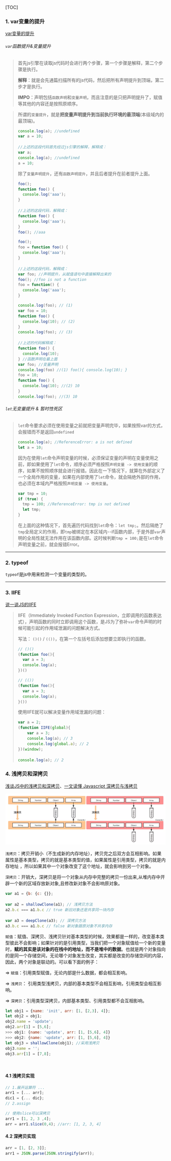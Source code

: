 [TOC]



### 1. var变量的提升

[var变量的提升](https://www.cnblogs.com/shmilynanmei/p/9151769.html)

###### `var`函数提升&变量提升

> 首先js引擎在读取js代码时会进行两个步骤，第一个步骤是解释，第二个步骤是执行。
>
> **解释**：就是会先通篇扫描所有的js代码，然后把所有声明提升到顶端，第二步才是执行。
>
> **IMPO**：声明包括`函数声明`和`变量声明`，而且注意的是只把声明提升了，赋值等其他的内容还是按照原顺序。

> 所谓的`变量提升`，就是**把变量声明提升到当前执行环境的最顶端**(本级域内的最顶端)。
>
> ```js
> console.log(a); //undefined
> var a = 10;
> 
> //上述的这段代码首先经过js引擎的解释，解释成：
> var a;
> console.log(a); //undefined
> a = 10;
> ```
>
> 除了`变量声明提升`，还有`函数声明提升`，并且后者提升在前者提升上面。
>
> ```js
> foo();
> function foo() {
>   console.log('aaa');
> }
> 
> //上述的这段代码，解释成：
> function foo() {
> 	console.log('aaa');
> }
> foo(); //aaa
> ```
>
> ```js
> foo();
> foo = function foo() {
>   console.log('aaa');
> }
> 
> //上述的这段代码，解释成：
> var foo; //声明提升，从赋值语句中直接解释出来的
> foo(); //foo is not a function
> foo = function() {
>   console.log('aaa');
> }
> ```
>
> ```js
> console.log(foo); // (1)
> var foo = 10;
> function foo() {
>   console.log(10); // (2)
> }
> console.log(foo); // (3)
> 
> //上述的代码解释成：
> function foo() {
>   console.log(10);
> } //函数声明在最上面
> var foo; //变量声明
> console.log(foo) //(1) foo(){ console.log(10); }
> foo = 10;
> function foo() {
>   console.log(10); //(2) 10
> } 
> console.log(foo); //(3) 10
> ```

###### `let`无变量提升 & 暂时性死区

> `let`命令要求必须在使用变量之前就把变量声明完毕，如果按照var的方式，会报错而不是返回`undefined`
>
> ```js
> console.log(a); //ReferenceError: a is not defined
> let a = 10; 
> ```
>
> 因为在使用`let`命令声明变量的时候，必须保证变量的声明在变量使用之前，即如果使用了`let`命令，顺序必须严格按照`声明变量 -> 使用变量`的顺序，如果不按照顺序就会进行报错。因此在一下情况下，就算在外部定义了一个全局作用的变量，如果在内部使用了`let`命令，就会隔绝外部的作用，也必须在本域内严格按照`声明变量 -> 使用变量`。
>
> ```js
> var tmp = 10;
> if (true) {
>   tmp = 100; //ReferenceError: tmp is not defined
>   let tmp;
> }
> ```
>
> 在上面的这种情况下，首先遍历代码找到`let`命令：`let tmp;`。然后隔绝了`tmp`全局定义的作用，即`tmp`被绑定在本区域内--if函数内部，于是外部`var`声明的全局性就无法作用在该函数内部。这时候判断`tmp = 100;`是在`let`命令声明变量之前，就会报错Error。

****

### 2. typeof

`typeof`是js中用来检测一个变量的类型的。

****

### 3. IIFE

[说一说JS的IIFE](https://www.cnblogs.com/yiven/p/8462666.html)

> IIFE（Immediately Invoked Function Expression，立即调用的函数表达式），声明函数的同时立即调用这个函数，是JS为了弥补`var`命令声明的时候可能引起的作用域泄漏的问题解决方式。
>
> 写法： `()()` / `(())`，在第一个左括号后添加想要立即执行的函数。
>
> ```js
> // ()()
> (function foo(){
>   var a = 3;
>   console.log(a);
> })()
> ```
>
> ```js
> // (())
> (function foo(){
>   var a = 3;
>   console.log(a);
> }())
> ```
>
> 使用IIFE就可以解决变量作用域泄漏的问题：
>
> ```js
> var a = 2;
> (function IIFE(global){
>     var a = 3;
>     console.log(a); // 3
>     console.log(global.a); // 2
> })(window);
> 
> console.log(a); // 2
> ```
>
> 

### 4. 浅拷贝和深拷贝

[浅谈JS中的浅拷贝和深拷贝](https://www.cnblogs.com/chengxs/p/10788442.html)、[一文读懂 Javascript 深拷贝与浅拷贝](https://mp.weixin.qq.com/s/7C4kq48eu2g0Q3AEBiNhhw)

![image-20210327231821111](./images/clone.png)

`浅拷贝`：拷贝开销小（不生成新的内存地址），拷贝完之后双方会互相影响。如果属性是基本类型，拷贝的就是基本类型的值，如果属性是引用类型，拷贝的就是内存地址 ，所以如果其中一个对象改变了这个地址，就会影响到另一个对象。

`深拷贝`：开销大，深拷贝是将一个对象从内存中完整的拷贝一份出来,从堆内存中开辟一个新的区域存放新对象,且修改新对象不会影响原对象。

```js
var a1 = {b: {c: {}};
          
var a2 = shallowClone(a1); // 浅拷贝方法
a2.b.c === a1.b.c // true 新旧对象还是共享同一块内存

var a3 = deepClone(a3); // 深拷贝方法
a3.b.c === a1.b.c // false 新对象跟原对象不共享内存
```

`赋值`：赋值、深拷贝、浅拷贝针对基本类型的时候，效果都是一样的，改变基本类型彼此不会影响；如果针对的是引用类型，当我们把一个对象赋值给一个新的变量时，**赋的其实是该对象的在栈中的地址，而不是堆中的数据**。也就是两个对象指向的是同一个存储空间，无论哪个对象发生改变，其实都是改变的存储空间的内容，因此，两个对象是联动的。可以看下面的例子：

=> `赋值`：引用类型赋值，无论内部是什么数据，都会相互影响。

=> `浅拷贝`： 引用类型浅拷贝，内部的基本类型不会相互影响，引用类型会相互影响。

=> `深拷贝`：引用类型深拷贝，内部基本类型、引用类型都不会互相影响。

```js
let obj1 = {name: 'init', arr: [1, [2,3], 4]};
let obj2 = obj1;
obj2.name = 'update';
obj2.arr[1] = [5,6];
>>> obj1: {name: 'update', arr: [1, [5,6], 4]}
>>> obj2: {name: 'update', arr: [1, [5,6], 4]}
let obj3 = shallowClone(obj1); //采用浅拷贝
obj3.name = '';
obj3.arr[1] = [7,8];
```

​	

#### 4.1 浅拷贝实现

```js
// 1.展开运算符 ...
arr1 = [... arr];
dic1 = {... dic};
// 2.assign

```



```js
// 使用slice可以深拷贝
arr1 = [1, 2, 3 ,4];
arr = arr1.slice(0,4); //arr: [1, 2, 3, 4]
```

#### 4.2 深拷贝实现

```js
arr = [1, [2, 3]];
arr1 = JSON.parse(JSON.stringify(arr));
```

